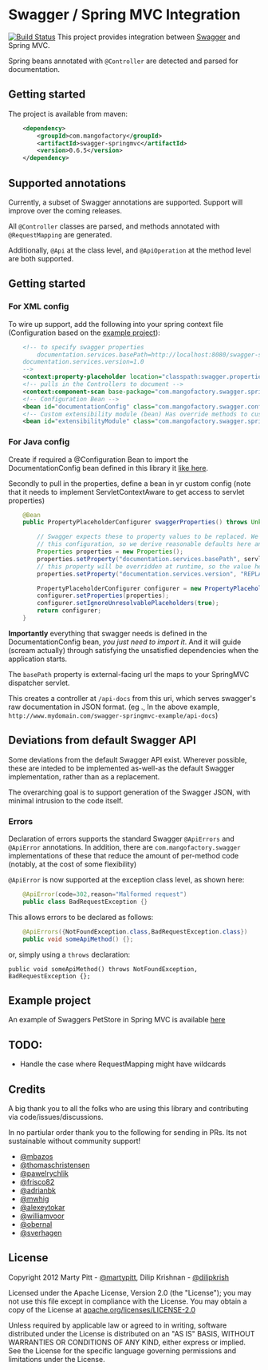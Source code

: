 # Swagger / Spring MVC Integration

[![Build Status](https://travis-ci.org/adrianbk/swagger-springmvc.png?branch=swagger-spec-1.2.0-upgrade)](https://travis-ci.org/adrianbk/swagger-springmvc)
This project provides integration between [Swagger](https://github.com/wordnik/swagger-core) and Spring MVC.

Spring beans annotated with `@Controller` are detected and parsed for documentation.

## Getting started
The project is available from maven:
```xml
	<dependency>
  		<groupId>com.mangofactory</groupId>
  		<artifactId>swagger-springmvc</artifactId>
  		<version>0.6.5</version>
	</dependency>
```	

## Supported annotations
Currently, a subset of Swagger annotations are supported.  Support will improve over the coming releases.

All `@Controller` classes are parsed, and methods annotated with `@RequestMapping` are generated.
  
Additionally, `@Api` at the class level, and `@ApiOperation` at the method level are both supported.
			
## Getting started

### For XML config

To wire up support, add the following into your spring context file (Configuration based on the [example project](https://github.com/martypitt/swagger-springmvc-example)):

```xml
    <!-- to specify swagger properties
    	documentation.services.basePath=http://localhost:8080/swagger-springmvc-test
	documentation.services.version=1.0
    --> 
    <context:property-placeholder location="classpath:swagger.properties" /> 
    <!-- pulls in the Controllers to document -->
    <context:component-scan base-package="com.mangofactory.swagger.springmvc.example" />
    <!-- Configuration Bean -->
    <bean id="documentationConfig" class="com.mangofactory.swagger.configuration.DocumentationConfig"/>
    <!-- Custom extensibility module (bean) Has override methods to customize the document generation-->
    <bean id="extensibilityModule" class="com.mangofactory.swagger.springmvc.example.config.ExampleExtensibilityModule" />

```

### For Java config
Create if required a @Configuration Bean to import the DocumentationConfig bean defined in this library it [like here](https://github.com/martypitt/swagger-springmvc-example/blob/master/src/main/java/com/mangofactory/swagger/springmvc/example/config/CustomDocumentationConfig.java).

Secondly to pull in the properties, define a bean in yr custom config (note that it needs to implement ServletContextAware to get access to servlet properties)

```java
    @Bean
    public PropertyPlaceholderConfigurer swaggerProperties() throws UnknownHostException {

        // Swagger expects these to property values to be replaced. We don't want to propagate these to consumers of
        // this configuration, so we derive reasonable defaults here and configure the properties programmatically.
        Properties properties = new Properties();
        properties.setProperty("documentation.services.basePath", servletContext.getContextPath());
        // this property will be overridden at runtime, so the value here doesn't matter
        properties.setProperty("documentation.services.version", "REPLACE-ME");

        PropertyPlaceholderConfigurer configurer = new PropertyPlaceholderConfigurer();
        configurer.setProperties(properties);
        configurer.setIgnoreUnresolvablePlaceholders(true);
        return configurer;
    }
```
**Importantly** everything that swagger needs is defined in the DocumentationConfig bean, *you just need to import it*. And it will guide (scream actually) through satisfying the unsatisfied dependencies when the application starts.

The `basePath` property is external-facing url the maps to your SpringMVC dispatcher servlet.

This creates a controller at `/api-docs` from this uri, which serves swagger's raw documentation in JSON format.  (eg
., In the above example,  `http://www.mydomain.com/swagger-springmvc-example/api-docs`)

## Deviations from default Swagger API
Some deviations from the default Swagger API exist.  Wherever possible, these are inteded to be implemented as-well-as the default Swagger implementation, rather than as a replacement.

The overarching goal is to support generation of the Swagger JSON, with minimal intrusion to the code itself.

### Errors
Declaration of errors supports the standard Swagger `@ApiErrors` and `@ApiError` annotations.
In addition, there are `com.mangofactory.swagger` implementations of these that reduce the amount of per-method code (notably, at the cost of some flexibility)

`@ApiError` is now supported at the exception class level, as shown here:

```java
    @ApiError(code=302,reason="Malformed request")
    public class BadRequestException {}
```

This allows errors to be declared as follows:

```java
	@ApiErrors({NotFoundException.class,BadRequestException.class})
	public void someApiMethod() {};
```

or, simply using a `throws` declaration:

	public void someApiMethod() throws NotFoundException, BadRequestException {};

## Example project
An example of Swaggers PetStore in Spring MVC is available [here](https://github.com/martypitt/swagger-springmvc-example)

## TODO:
- Handle the case where RequestMapping might have wildcards

## Credits

A big thank you to all the folks who are using this library and contributing via code/issues/discussions. 

In no partiular order thank you to the following for sending in PRs. Its not sustainable without community support!
- [@mbazos](https://github.com/mbazos)
- [@thomaschristensen](https://github.com/thomaschristensen)
- [@pawelrychlik](https://github.com/pawelrychlik)
- [@frisco82](https://github.com/frisco82)
- [@adrianbk](https://github.com/adrianbk)
- [@mwhig](https://github.com/mwhig)
- [@alexeytokar](https://github.com/alexeytokar)
- [@williamvoor](https://github.com/williamvoor)
- [@obernal](https://github.com/obernal)
- [@sverhagen](https://github.com/sverhagen)

License
-------

Copyright 2012 Marty Pitt - [@martypitt](https://github.com/martypitt), Dilip Krishnan - [@dilipkrish](https://github.com/dilipkrish)

Licensed under the Apache License, Version 2.0 (the "License");
you may not use this file except in compliance with the License.
You may obtain a copy of the License at [apache.org/licenses/LICENSE-2.0](http://www.apache.org/licenses/LICENSE-2.0)

Unless required by applicable law or agreed to in writing, software
distributed under the License is distributed on an "AS IS" BASIS,
WITHOUT WARRANTIES OR CONDITIONS OF ANY KIND, either express or implied.
See the License for the specific language governing permissions and
limitations under the License.

